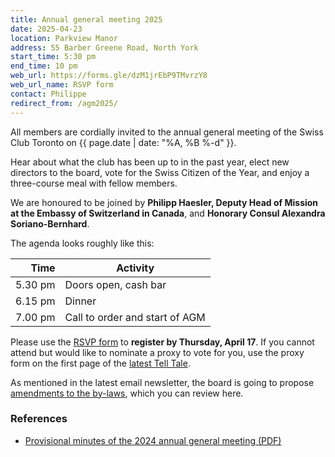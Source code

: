```yaml
---
title: Annual general meeting 2025
date: 2025-04-23
location: Parkview Manor
address: 55 Barber Greene Road, North York
start_time: 5:30 pm
end_time: 10 pm
web_url: https://forms.gle/dzM1jrEbP9TMvrzY8
web_url_name: RSVP form
contact: Philippe
redirect_from: /agm2025/
---
```


All members are cordially invited to the annual general meeting of the Swiss
Club Toronto on {{ page.date | date: "%A, %B %-d" }}.

Hear about what the club has been up to in the past year, elect new directors
to the board, vote for the Swiss Citizen of the Year, and enjoy a three-course
meal with fellow members.

We are honoured to be joined by **Philipp Haesler, Deputy Head of Mission at
the Embassy of Switzerland in Canada**, and **Honorary Consul Alexandra
Soriano-Bernhard**.

The agenda looks roughly like this:

| Time    | Activity                       |
| ------: | ------------------------------ |
| 5.30 pm | Doors open, cash bar           |
| 6.15 pm | Dinner                         |
| 7.00 pm | Call to order and start of AGM |

Please use the [RSVP form] to **register by Thursday, April 17**. If you cannot
attend but would like to nominate a proxy to vote for you, use the proxy form
on the first page of the [latest Tell Tale][tt].

As mentioned in the latest email newsletter, the board is going to propose
[amendments to the by-laws][amendments], which you can review here.

### References

- [Provisional minutes of the 2024 annual general meeting (PDF)][minutes]

[rsvp form]: <{{ page.web_url }}>
[tt]: <{% link assets/telltale/2025-04-issue-157.pdf %}>
[amendments]: <{% link assets/pdf/2025-04-23-by-law-amendments.pdf %}>
[minutes]: <{% link assets/pdf/meetings/2024-04-24-agm-minutes.pdf %}>
